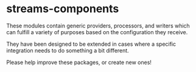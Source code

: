 streams-components
==============

These modules contain generic providers, processors, and writers which 
can fulfill a variety of purposes based on the configuration they receive.

They have been designed to be extended in cases where a specific integration 
needs to do something a bit different.

Please help improve these packages, or create new ones!